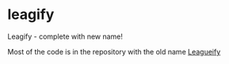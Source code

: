 # leagify
Leagify - complete with new name!

Most of the code is in the repository with the old name [Leagueify](https://github.com/Leagueify)
